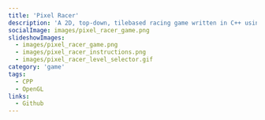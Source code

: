 ```yaml
---
title: 'Pixel Racer'
description: 'A 2D, top-down, tilebased racing game written in C++ using OpenGL.'
socialImage: images/pixel_racer_game.png
slideshowImages:
  - images/pixel_racer_game.png
  - images/pixel_racer_instructions.png
  - images/pixel_racer_level_selector.gif
category: 'game'
tags:
  - CPP
  - OpenGL
links:
  - Github
---
```

